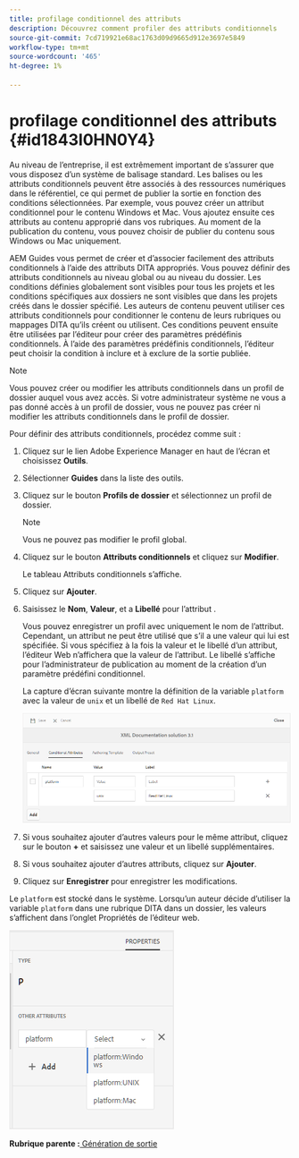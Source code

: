 ```yaml
---
title: profilage conditionnel des attributs
description: Découvrez comment profiler des attributs conditionnels
source-git-commit: 7cd719921e68ac1763d09d9665d912e3697e5849
workflow-type: tm+mt
source-wordcount: '465'
ht-degree: 1%

---
```



# profilage conditionnel des attributs {#id1843I0HN0Y4}

Au niveau de l’entreprise, il est extrêmement important de s’assurer que vous disposez d’un système de balisage standard. Les balises ou les attributs conditionnels peuvent être associés à des ressources numériques dans le référentiel, ce qui permet de publier la sortie en fonction des conditions sélectionnées. Par exemple, vous pouvez créer un attribut conditionnel pour le contenu Windows et Mac. Vous ajoutez ensuite ces attributs au contenu approprié dans vos rubriques. Au moment de la publication du contenu, vous pouvez choisir de publier du contenu sous Windows ou Mac uniquement.

AEM Guides vous permet de créer et d’associer facilement des attributs conditionnels à l’aide des attributs DITA appropriés. Vous pouvez définir des attributs conditionnels au niveau global ou au niveau du dossier. Les conditions définies globalement sont visibles pour tous les projets et les conditions spécifiques aux dossiers ne sont visibles que dans les projets créés dans le dossier spécifié. Les auteurs de contenu peuvent utiliser ces attributs conditionnels pour conditionner le contenu de leurs rubriques ou mappages DITA qu’ils créent ou utilisent. Ces conditions peuvent ensuite être utilisées par l’éditeur pour créer des paramètres prédéfinis conditionnels. À l’aide des paramètres prédéfinis conditionnels, l’éditeur peut choisir la condition à inclure et à exclure de la sortie publiée.

>[!NOTE]
>
> Vous pouvez créer ou modifier les attributs conditionnels dans un profil de dossier auquel vous avez accès. Si votre administrateur système ne vous a pas donné accès à un profil de dossier, vous ne pouvez pas créer ni modifier les attributs conditionnels dans le profil de dossier.

Pour définir des attributs conditionnels, procédez comme suit :

1. Cliquez sur le lien Adobe Experience Manager en haut de l’écran et choisissez **Outils**.

1. Sélectionner **Guides** dans la liste des outils.

1. Cliquez sur le bouton **Profils de dossier** et sélectionnez un profil de dossier.

   >[!NOTE]
   >
   > Vous ne pouvez pas modifier le profil global.

1. Cliquez sur le bouton **Attributs conditionnels** et cliquez sur **Modifier**.

   Le tableau Attributs conditionnels s’affiche.

1. Cliquez sur **Ajouter**.

1. Saisissez le **Nom**, **Valeur**, et a **Libellé** pour l’attribut .

   Vous pouvez enregistrer un profil avec uniquement le nom de l’attribut. Cependant, un attribut ne peut être utilisé que s’il a une valeur qui lui est spécifiée. Si vous spécifiez à la fois la valeur et le libellé d’un attribut, l’éditeur Web n’affichera que la valeur de l’attribut. Le libellé s’affiche pour l’administrateur de publication au moment de la création d’un paramètre prédéfini conditionnel.

   La capture d’écran suivante montre la définition de la variable `platform` avec la valeur de `unix` et un libellé de `Red Hat Linux`.

   ![](images/add-profile.png)

1. Si vous souhaitez ajouter d’autres valeurs pour le même attribut, cliquez sur le bouton **+** et saisissez une valeur et un libellé supplémentaires.

1. Si vous souhaitez ajouter d’autres attributs, cliquez sur **Ajouter**.

1. Cliquez sur **Enregistrer** pour enregistrer les modifications.


Le `platform` est stocké dans le système. Lorsqu’un auteur décide d’utiliser la variable `platform` dans une rubrique DITA dans un dossier, les valeurs s’affichent dans l’onglet Propriétés de l’éditeur web.

![](images/properties-tab.png)

**Rubrique parente :**[ Génération de sortie](generate-output.md)

